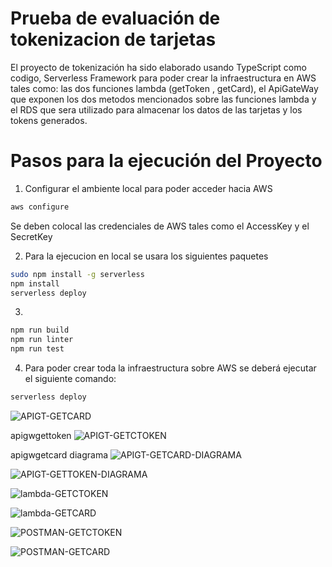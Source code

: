 # Prueba de evaluación de tokenizacion de tarjetas
El proyecto de tokenización ha sido elaborado usando TypeScript como codigo,
Serverless Framework para poder crear la infraestructura en AWS tales como:
las dos funciones lambda (getToken , getCard), el ApiGateWay que exponen los dos metodos mencionados sobre las funciones lambda y el RDS que sera utilizado para almacenar los datos de las tarjetas y los tokens generados. 

# Pasos para la ejecución del Proyecto

1. Configurar el ambiente local para poder acceder hacia AWS
```sh
aws configure
```
Se deben colocal las credenciales de AWS tales como el AccessKey y el SecretKey

2. Para la ejecucion en local se usara los siguientes paquetes

```sh
sudo npm install -g serverless
npm install
serverless deploy
```

3. 
```sh
npm run build
npm run linter
npm run test
```

4. Para poder crear toda la infraestructura sobre AWS se deberá ejecutar el siguiente comando:
```sh
serverless deploy

```

![APIGT-GETCARD](https://github.com/drjesusf/card-tokenization/assets/2379064/9db8561e-64e0-4a0e-9619-3240797c75fd)

apigwgettoken
![APIGT-GETCTOKEN](https://github.com/drjesusf/card-tokenization/assets/2379064/dc316d67-2bde-4491-b0cb-f5d0e0f46cdb)

apigwgetcard diagrama
![APIGT-GETCARD-DIAGRAMA](https://github.com/drjesusf/card-tokenization/assets/2379064/4acb4db8-77af-4203-8563-68485a90a98b)

![APIGT-GETTOKEN-DIAGRAMA](https://github.com/drjesusf/card-tokenization/assets/2379064/cde709e7-8698-4f7d-aa18-a60b1f7b0555)

![lambda-GETCTOKEN](https://github.com/drjesusf/card-tokenization/assets/2379064/ca378a75-1eb1-4366-8154-3010f2435642)

![lambda-GETCARD](https://github.com/drjesusf/card-tokenization/assets/2379064/1c3e8e88-6f22-43be-91fa-4e584356d17e)

![POSTMAN-GETCTOKEN](https://github.com/drjesusf/card-tokenization/assets/2379064/fb08b7db-404d-4c2a-af79-641e047204dd)

![POSTMAN-GETCARD](https://github.com/drjesusf/card-tokenization/assets/2379064/9d82f5be-243b-47b5-9356-d84c8d30bef0)

